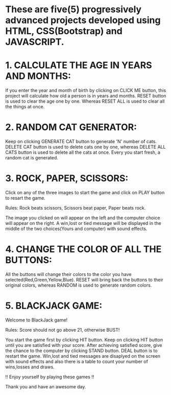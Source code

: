 # These are five(5) progressively advanced projects developed using HTML, CSS(Bootstrap) and JAVASCRIPT.

# 1. CALCULATE THE AGE IN YEARS AND MONTHS:
 If you enter the year and month of birth by clicking on CLICK ME button, this project will calculate how old a person is in years and 
months. RESET button is used to clear the age one by one. Whereas RESET ALL is used to clear all the things at once.

# 2. RANDOM CAT GENERATOR:
 Keep on clicking GENERATE CAT button to generate 'N' number of cats. DELETE CAT button is used to delete cats one by one, 
whereas DELETE ALL CATS button is used to delete all the cats at once. Every you start fresh, a random cat is generated.

# 3. ROCK, PAPER, SCISSORS:
 Click on any of the three images to start the game and click on PLAY button to resart the game.

 Rules:
  Rock beats scissors,
  Scissors beat paper,
  Paper beats rock.

 The image you clicked on will appear on the left and the computer choice will appear on the right. A win,lost or tied message will be 
 displayed in the middle of the two choices(Yours and computer) with sound effects.

# 4. CHANGE THE COLOR OF ALL THE BUTTONS:
 All the buttons will change their colors to the color you have selected(Red,Green,Yellow,Blue). RESET will bring back the buttons to their 
 original colors, whereas RANDOM is used to generate random colors.

# 5. BLACKJACK GAME:
 Welcome to BlackJack game!

Rules:
 Score should not go above 21, otherwise BUST!

 You start the game first by clicking HIT button. Keep on clicking HIT button until you are satisfied with your score. After achieving
 satisfied score, give the chance to the computer by clicking STAND button. DEAL button is to restart the game. Win,lost and tied 
 messages are disaplyed on the screen with sound effects and also there is a table to count your number of wins,losses and draws.

 !! Enjoy yourself by playing these games !!

 Thank you and have an awesome day.



